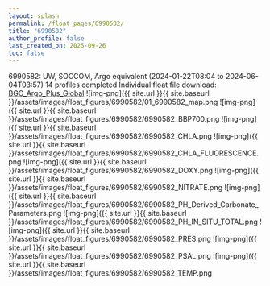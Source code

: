 ```yaml
---
layout: splash
permalink: /float_pages/6990582/
title: "6990582"
author_profile: false
last_created_on: 2025-09-26
toc: false
---
```

 
6990582: UW, SOCCOM, Argo equivalent (2024-01-22T08:04 to 2024-06-04T03:57)
14 profiles completed
Individual float file download: [BGC_Argo_Plus_Global](https://ftp.soest.hawaii.edu/bgc_argo_plus/Individual_Floats/outliers_removed/6990582_Sprof_processed.nc)
![img-png]({{ site.url }}{{ site.baseurl }}/assets/images/float_figures/6990582/01_6990582_map.png
![img-png]({{ site.url }}{{ site.baseurl }}/assets/images/float_figures/6990582/6990582_BBP700.png
![img-png]({{ site.url }}{{ site.baseurl }}/assets/images/float_figures/6990582/6990582_CHLA.png
![img-png]({{ site.url }}{{ site.baseurl }}/assets/images/float_figures/6990582/6990582_CHLA_FLUORESCENCE.png
![img-png]({{ site.url }}{{ site.baseurl }}/assets/images/float_figures/6990582/6990582_DOXY.png
![img-png]({{ site.url }}{{ site.baseurl }}/assets/images/float_figures/6990582/6990582_NITRATE.png
![img-png]({{ site.url }}{{ site.baseurl }}/assets/images/float_figures/6990582/6990582_PH_Derived_Carbonate_Parameters.png
![img-png]({{ site.url }}{{ site.baseurl }}/assets/images/float_figures/6990582/6990582_PH_IN_SITU_TOTAL.png
![img-png]({{ site.url }}{{ site.baseurl }}/assets/images/float_figures/6990582/6990582_PRES.png
![img-png]({{ site.url }}{{ site.baseurl }}/assets/images/float_figures/6990582/6990582_PSAL.png
![img-png]({{ site.url }}{{ site.baseurl }}/assets/images/float_figures/6990582/6990582_TEMP.png
